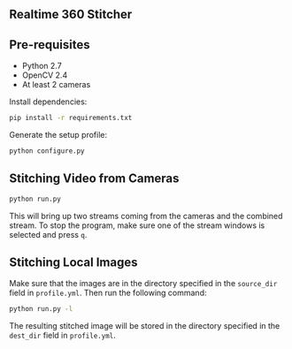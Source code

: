 ## Realtime 360 Stitcher

## Pre-requisites
- Python 2.7
- OpenCV 2.4
- At least 2 cameras

Install dependencies:
```bash
pip install -r requirements.txt
```

Generate the setup profile:

```bash
python configure.py
``` 

## Stitching Video from Cameras

```bash
python run.py
```
This will bring up two streams coming from the cameras and the combined stream.
To stop the program, make sure one of the stream windows is selected
and press `q`.

## Stitching Local Images
Make sure that the images are in the directory specified in the `source_dir` 
field in `profile.yml`. Then run the following command:

```bash
python run.py -l
```

The resulting stitched image will be stored in the directory specified in the
`dest_dir` field in `profile.yml`.
